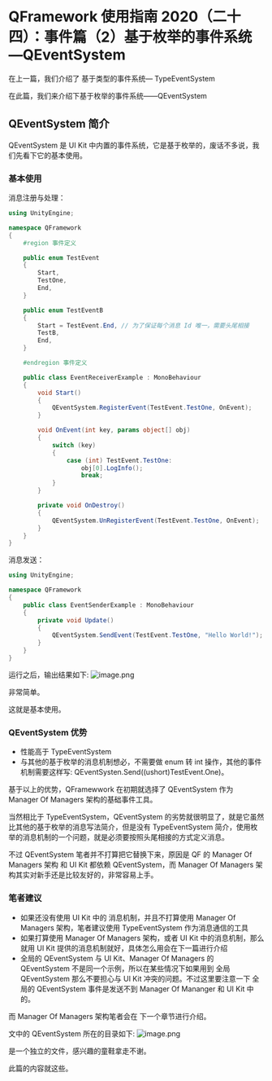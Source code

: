 # QFramework 使用指南 2020（二十四）：事件篇（2）基于枚举的事件系统—QEventSystem
在上一篇，我们介绍了 基于类型的事件系统— TypeEventSystem

在此篇，我们来介绍下基于枚举的事件系统——QEventSystem

## QEventSystem 简介
QEventSystem 是 UI Kit 中内置的事件系统，它是基于枚举的，废话不多说，我们先看下它的基本使用。

### 基本使用

消息注册与处理：
``` csharp
using UnityEngine;

namespace QFramework
{
	#region 事件定义

	public enum TestEvent
	{
		Start,
		TestOne,
		End,
	}

	public enum TestEventB
	{
		Start = TestEvent.End, // 为了保证每个消息 Id 唯一，需要头尾相接
		TestB,
		End,
	}

	#endregion 事件定义

	public class EventReceiverExample : MonoBehaviour
	{
		void Start()
		{
			QEventSystem.RegisterEvent(TestEvent.TestOne, OnEvent);
		}

		void OnEvent(int key, params object[] obj)
		{
			switch (key)
			{
				case (int) TestEvent.TestOne:
					obj[0].LogInfo();
					break;
			}
		}

		private void OnDestroy()
		{
			QEventSystem.UnRegisterEvent(TestEvent.TestOne, OnEvent);
		}
	}
}
```

消息发送：
``` csharp
using UnityEngine;

namespace QFramework
{
    public class EventSenderExample : MonoBehaviour
    {
        private void Update()
        {
            QEventSystem.SendEvent(TestEvent.TestOne, "Hello World!");
        }
    }
}
```

运行之后，输出结果如下:
![image.png](http://file.liangxiegame.com/6ec604a2-0934-49b4-8fcb-60a542989d46.png)

非常简单。

这就是基本使用。

### QEventSystem 优势
* 性能高于 TypeEventSystem
* 与其他的基于枚举的消息机制想必，不需要做 enum 转 int 操作，其他的事件机制需要这样写: QEventSysten.Send((ushort)TestEvent.One)。

基于以上的优势，QFramewwork 在初期就选择了 QEventSystem 作为 Manager Of Managers 架构的基础事件工具。

当然相比于 TypeEventSystem，QEventSystem 的劣势就很明显了，就是它虽然比其他的基于枚举的消息写法简介，但是没有 TypeEventSystem 简介，使用枚举的消息机制的一个问题，就是必须要按照头尾相接的方式定义消息。

不过 QEventSystem 笔者并不打算把它替换下来，原因是 QF 的 Manager Of Managers 架构 和 UI Kit 都依赖 QEventSystem，而 Manager Of Managers 架构其实对新手还是比较友好的，非常容易上手。

### 笔者建议
* 如果还没有使用 UI Kit 中的 消息机制，并且不打算使用 Manager Of Managers 架构，笔者建议使用 TypeEventSystem 作为消息通信的工具
* 如果打算使用 Manager Of Managers 架构，或者 UI Kit 中的消息机制，那么就用 UI Kit 提供的消息机制就好，具体怎么用会在下一篇进行介绍
* 全局的 QEventSystem 与 UI Kit、Manager Of Managers 的 QEventSystem 不是同一个示例，所以在某些情况下如果用到 全局 QEventSystem 那么不要担心与 UI Kit 冲突的问题。不过这里要注意一下 全局的 QEventSystem 事件是发送不到 Manager Of Mananger 和 UI Kit 中的。

而 Manager Of Managers 架构笔者会在 下一个章节进行介绍。

文中的 QEventSystem 所在的目录如下:
![image.png](http://file.liangxiegame.com/215a787e-ab63-4952-b445-8cd12222c995.png)

是一个独立的文件，感兴趣的童鞋拿走不谢。

此篇的内容就这些。